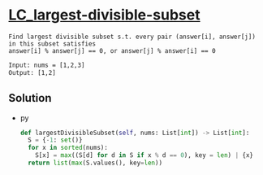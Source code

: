 # [LC_largest-divisible-subset](https://leetcode.com/problems/largest-divisible-subset)

```en
Find largest divisible subset s.t. every pair (answer[i], answer[j]) in this subset satisfies
answer[i] % answer[j] == 0, or answer[j] % answer[i] == 0
```

```txt
Input: nums = [1,2,3]
Output: [1,2]
```

## Solution

* py

  ```py
  def largestDivisibleSubset(self, nums: List[int]) -> List[int]:
    S = {-1: set()}
    for x in sorted(nums):
      S[x] = max((S[d] for d in S if x % d == 0), key = len) | {x}
    return list(max(S.values(), key=len))
  ```
